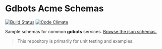 Gdbots Acme Schemas
========

[![Build Status](https://api.travis-ci.org/gdbots/acme-schemas.svg)](https://travis-ci.org/gdbots/acme-schemas)
[![Code Climate](https://codeclimate.com/github/gdbots/acme-schemas/badges/gpa.svg)](https://codeclimate.com/github/gdbots/acme-schemas)


Sample schemas for common __gdbots__ services.  [Browse the json schemas.](http://acme-schemas.gdbots.io/)

> This repository is primarily for unit testing and examples.
